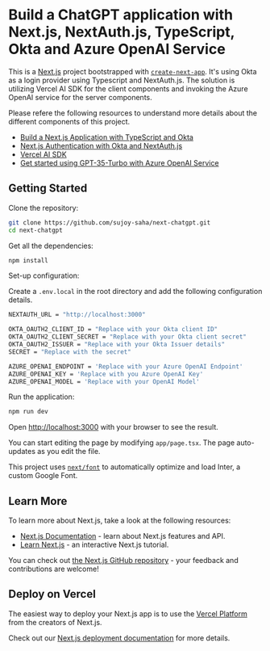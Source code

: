 # Build a ChatGPT application with Next.js, NextAuth.js, TypeScript, Okta and Azure OpenAI Service

This is a [Next.js](https://nextjs.org/) project bootstrapped with [`create-next-app`](https://github.com/vercel/next.js/tree/canary/packages/create-next-app).
It's using Okta as a login provider using Typescript and NextAuth.js. The solution is utilizing Vercel AI SDK for the client components and invoking the Azure OpenAI service for the server components.   

Please refere the following resources to understand more details about the different components of this project. 

- [Build a Next.js Application with TypeScript and Okta](https://developer.okta.com/blog/2020/11/13/nextjs-typescript)
- [Next.js Authentication with Okta and NextAuth.js](https://thetombomb.com/posts/nextjs-nextauth-okta)
- [Vercel AI SDK](https://sdk.vercel.ai/docs/guides/openai)
- [Get started using GPT-35-Turbo with Azure OpenAI Service](https://learn.microsoft.com/en-us/azure/cognitive-services/openai/chatgpt-quickstart?tabs=command-line&pivots=programming-language-javascript)


## Getting Started

Clone the repository:

```bash
git clone https://github.com/sujoy-saha/next-chatgpt.git
cd next-chatgpt
```

Get all the dependencies:

```bash
npm install
```

Set-up configuration:

Create a `.env.local` in the root directory and add the following configuration details.

```bash
NEXTAUTH_URL = "http://localhost:3000"

OKTA_OAUTH2_CLIENT_ID = "Replace with your Okta client ID"
OKTA_OAUTH2_CLIENT_SECRET = "Replace with your Okta client secret"
OKTA_OAUTH2_ISSUER = "Replace with your Okta Issuer details"
SECRET = "Replace with the secret"

AZURE_OPENAI_ENDPOINT = 'Replace with your Azure OpenAI Endpoint'
AZURE_OPENAI_KEY = 'Replace with you Azure OpenAI Key'
AZURE_OPENAI_MODEL = 'Replace with your OpenAI Model'
```

Run the application:

```bash
npm run dev
```

Open [http://localhost:3000](http://localhost:3000) with your browser to see the result.

You can start editing the page by modifying `app/page.tsx`. The page auto-updates as you edit the file.

This project uses [`next/font`](https://nextjs.org/docs/basic-features/font-optimization) to automatically optimize and load Inter, a custom Google Font.

## Learn More

To learn more about Next.js, take a look at the following resources:

- [Next.js Documentation](https://nextjs.org/docs) - learn about Next.js features and API.
- [Learn Next.js](https://nextjs.org/learn) - an interactive Next.js tutorial.

You can check out [the Next.js GitHub repository](https://github.com/vercel/next.js/) - your feedback and contributions are welcome!

## Deploy on Vercel

The easiest way to deploy your Next.js app is to use the [Vercel Platform](https://vercel.com/new?utm_medium=default-template&filter=next.js&utm_source=create-next-app&utm_campaign=create-next-app-readme) from the creators of Next.js.

Check out our [Next.js deployment documentation](https://nextjs.org/docs/deployment) for more details.
